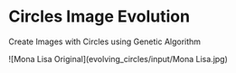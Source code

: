 # Circles Image Evolution
Create Images with Circles using Genetic Algorithm

![Mona Lisa Original](evolving_circles/input/Mona Lisa.jpg)
